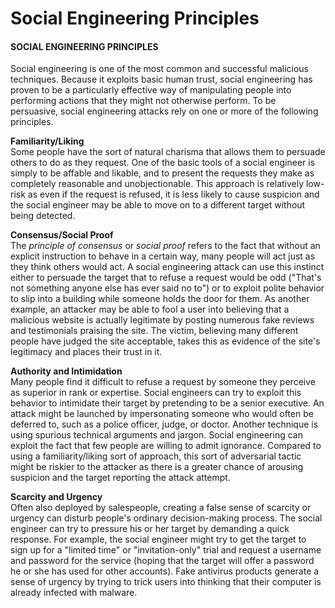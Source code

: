 # Social Engineering Principles

#### SOCIAL ENGINEERING PRINCIPLES

Social engineering is one of the most common and successful malicious techniques. Because it exploits basic human trust, social engineering has proven to be a particularly effective way of manipulating people into performing actions that they might not otherwise perform. To be persuasive, social engineering attacks rely on one or more of the following principles.

**Familiarity/Liking**  
Some people have the sort of natural charisma that allows them to persuade others to do as they request. One of the basic tools of a social engineer is simply to be affable and likable, and to present the requests they make as completely reasonable and unobjectionable. This approach is relatively low-risk as even if the request is refused, it is less likely to cause suspicion and the social engineer may be able to move on to a different target without being detected.

**Consensus/Social Proof**  
The _principle of consensus_ or _social proof_ refers to the fact that without an explicit instruction to behave in a certain way, many people will act just as they think others would act. A social engineering attack can use this instinct either to persuade the target that to refuse a request would be odd ("That's not something anyone else has ever said no to") or to exploit polite behavior to slip into a building while someone holds the door for them. As another example, an attacker may be able to fool a user into believing that a malicious website is actually legitimate by posting numerous fake reviews and testimonials praising the site. The victim, believing many different people have judged the site acceptable, takes this as evidence of the site's legitimacy and places their trust in it.

**Authority and Intimidation**  
Many people find it difficult to refuse a request by someone they perceive as superior in rank or expertise. Social engineers can try to exploit this behavior to intimidate their target by pretending to be a senior executive. An attack might be launched by impersonating someone who would often be deferred to, such as a police officer, judge, or doctor. Another technique is using spurious technical arguments and jargon. Social engineering can exploit the fact that few people are willing to admit ignorance. Compared to using a familiarity/liking sort of approach, this sort of adversarial tactic might be riskier to the attacker as there is a greater chance of arousing suspicion and the target reporting the attack attempt.

**Scarcity and Urgency**  
Often also deployed by salespeople, creating a false sense of scarcity or urgency can disturb people's ordinary decision-making process. The social engineer can try to pressure his or her target by demanding a quick response. For example, the social engineer might try to get the target to sign up for a "limited time" or "invitation-only" trial and request a username and password for the service (hoping that the target will offer a password he or she has used for other accounts). Fake antivirus products generate a sense of urgency by trying to trick users into thinking that their computer is already infected with malware.